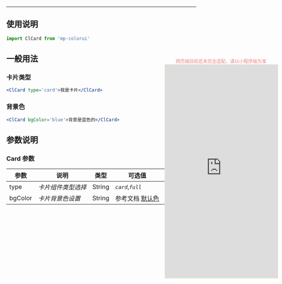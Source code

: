 ****

## 使用说明

```jsx
import ClCard from 'mp-colorui'
```



## 一般用法

### 卡片类型

```jsx
<ClCard type='card'>我是卡片</ClCard>
```

### 背景色

```jsx
<ClCard bgColor='blue'>背景是蓝色的</ClCard>
```





## 参数说明

### Card 参数

| 参数    | 说明               | 类型   | 可选值                         | 默认值   |
| ------- | ------------------ | ------ | ------------------------------ | -------- |
| type    | *卡片组件类型选择* | String | *`card`*,*`full`*              | *`card`* |
| bgColor | *卡片背景色设置*   | String | 参考文档 [默认色](/home/color) | -        |


<div style="position: fixed; right:10px; top: 5%">
<div style="width: 300px; color: lightcoral; font-size: 12px; word-break: break-all; white-space: normal; display: flex;justify-content: center">网页端目前还未完全适配，请以小程序端为准</div>
<iframe style="border: 1px solid antiquewhite" src="https://www.yysssl.com.cn/#/pages/components/card/index" height="568" width="300"></iframe>
</div>

